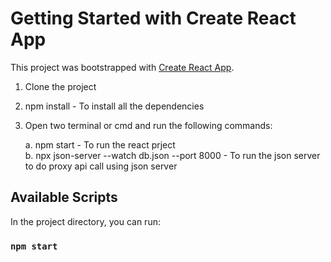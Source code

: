 # Getting Started with Create React App

This project was bootstrapped with [Create React App](https://github.com/facebook/create-react-app).

1. Clone the project
2. npm install - To install all the dependencies
3. Open two terminal or cmd and run the following commands: <br />
   
    a. npm start - To run the react prject <br />
    b. npx json-server --watch db.json --port 8000  - To run the json server to do proxy api call using json server <br />

## Available Scripts

In the project directory, you can run:

### `npm start`

